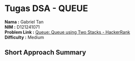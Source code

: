 # Tugas DSA - QUEUE

**Nama          :** Gabriel Tan  
**NIM           :** D121241071  
**Problem Link  :** [Queue: Queue using Two Stacks - HackerRank](https://www.hackerrank.com/challenges/queue-using-two-stacks/problem)  
**Difficulty    :** Medium  

## Short Approach Summary
